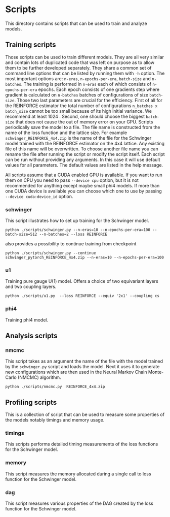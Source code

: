 # Scripts

This directory contains scripts that can be used to train and analyze models.

## Training scripts

Those scripts can be used to train different models. They are all very similar and contain lots of duplicated code that
was left on purpose as to allow them to be further developed separately. They share a common set of command line options
that can be listed by running
them with `-h` option. The most important options are: `n-eras`, `n-epochs-per-era`, `batch-size` and  `n-batches`. The
training is performed in `n-eras` each of which consists of `n-epochs-per-era` epochs. Each epoch consists of one
gradients step
where gradient is calculated on  `n-batches` batches of configurations of size `batch-size`. Those two last parameters
are crucial for the efficiency. First of all for the REINFORCE estimator the total number of
configurations `n_batches x batch_size` cannot be too small because of its high initial variance. We recommend at least
1024 . Second, one should choose the biggest `batch-size` that does not cause the out of memory error on your GPU.
Scripts periodically save the model to a file. The file name is constructed from the name of the loss function and the
lattice size. For example `schwinger_REINFORCE_4x4.zip` is the name of the file for the Schwinger model trained with the
REINFORCE estimator on the 4x4 lattice. Any existing file of this name will be overwritten. To choose another file name
you can rename the file after running the script or modify the script itself. Each script can be run without providing
any arguments. In this case it will use default values for all parameters. The default values are listed in the help
message.

All scripts assume that a CUDA enabled GPU is available. If you want to run them on CPU you need to
pass    `--device cpu` option, but it is not recommended for anything except maybe small phi4 models. If more than one
CUDA device is available you can choose which one to use by passing `--device cuda:device_id` option.

### schwinger

This script illustrates how to set up training for the Schwinger model.

```shell
python ./scripts/schwinger.py --n-eras=10 --n-epochs-per-era=100 --batch-size=512 --n-batches=2 --loss REINFORCE 
```

also provides a possibility to continue training from checkpoint

```shell
python ./scripts/schwinger.py --continue schwinger_pytorch_REINFORCE_4x4.zip --n-eras=10 --n-epochs-per-era=100
```

### u1

Training pure gauge U(1) model. Offers a choice of two equivariant layers and two coupling layers.

```shell
python ./scripts/u1.py  --loss REINFORCE --equiv '2x1' --coupling cs 
```

### phi4

Training phi4 model.

## Analysis scripts

### nmcmc

This script takes as an
argument the name of the file with the model trained by the `schwinger.py` script and loads the model. Next it uses it
to generate new configurations which are then used in the Neural Markov Chain Monte-Carlo (NMCMC) algorithm.

```shell
python ./scripts/nmcmc.py  REINFORCE_4x4.zip
```

## Profiling scripts

This is a collection of script that can be used to measure some properties of the models notably timings and memory
usage.

### timings

This scripts performs detailed timing measurements of the loss functions for the Schwinger model.

### memory

This script measures the memory allocated during a single call to loss function for the Schwinger model.

### dag

This script measures various properties of the DAG created by the loss function for the Schwinger model.





